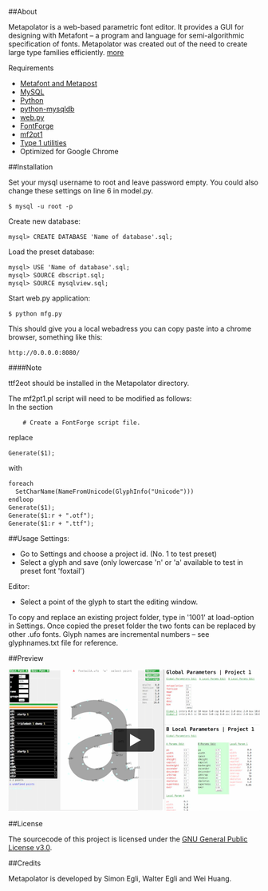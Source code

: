 ##About

Metapolator is a web-based parametric font editor. It provides a GUI for designing with Metafont – a program and language for semi-algorithmic specification of fonts. Metapolator was created out of the need to create large type families efficiently. [more](http://metapolator.com/)

Requirements
- [Metafont and Metapost](http://www.tug.org/)
- [MySQL](http://dev.mysql.com/downloads/mysql/)
- [Python](http://www.python.org/)
- [python-mysqldb](http://sourceforge.net/projects/mysql-python/)
- [web.py](http://webpy.org/)
- [FontForge](http://sourceforge.net/projects/fontforge/files/fontforge-source/)
- [mf2pt1](http://www.ctan.org/tex-archive/support/mf2pt1)
- [Type 1 utilities](http://www.lcdf.org/type/#t1utils)
- Optimized for Google Chrome


##Installation

Set your mysql username to root and leave password empty. You could also change these settings on line 6 in model.py.
```
$ mysql -u root -p
```
Create new database:
```
mysql> CREATE DATABASE 'Name of database'.sql;
```

Load the preset database:
```
mysql> USE 'Name of database'.sql;
mysql> SOURCE dbscript.sql;
mysql> SOURCE mysqlview.sql;
```
Start web.py application:
```
$ python mfg.py    
```
This should give you a local webadress you can copy paste into a chrome browser, something like this:
```
http://0.0.0.0:8080/
```

####Note

ttf2eot should be installed in the Metapolator directory. 

The mf2pt1.pl script will need to be modified as follows:  
In the section   
```
    # Create a FontForge script file.
```
replace  
```
Generate($1);
```
with  
```
foreach
  SetCharName(NameFromUnicode(GlyphInfo("Unicode")))
endloop
Generate($1);
Generate($1:r + ".otf");
Generate($1:r + ".ttf");
```


##Usage
Settings:
- Go to Settings and choose a project id. (No. 1 to test preset) 
- Select a glyph and save (only lowercase 'n' or 'a' available to test in preset font 'foxtail')

Editor:
- Select a point of the glyph to start the editing window.

To copy and replace an existing project folder, type in '1001' at load-option in Settings. Once copied the preset folder the two fonts can be replaced by other .ufo fonts. 
Glyph names are incremental numbers – see glyphnames.txt file for reference.

##Preview

<a href="http://vimeo.com/71826912" target="_blank"><img src="/metapolatorvideo.png"></a>

##License

The sourcecode of this project is licensed under the [GNU General Public License v3.0](http://www.gnu.org/copyleft/gpl.html).


##Credits

Metapolator is developed by Simon Egli, Walter Egli and Wei Huang.
